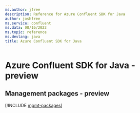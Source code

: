 ```yaml
---
ms.author: jfree
description: Reference for Azure Confluent SDK for Java
author: joshfree
ms.service: confluent
ms.data: 08/16/2022
ms.topic: reference
ms.devlang: java
title: Azure Confluent SDK for Java
---
```

# Azure Confluent SDK for Java - preview

## Management packages - preview
[!INCLUDE [mgmt-packages](confluent-mgmt-index.md)]